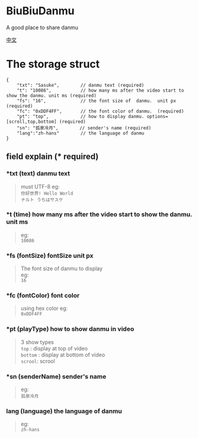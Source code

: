 # BiuBiuDanmu
A good place to share danmu

[中文](./README.md)

# The storage struct
```JS
{
    "txt": "Sasuke",        // danmu text (required)
    "t": "10086",           // how many ms after the video start to show the danmu. unit ms (required)
    "fs": "16",             // the font size of  danmu.  unit px (required)
    "fc": "0xDDF4FF",       // the font color of danmu.  (required)
    "pt": "top",            // how to display danmu. options=[scroll,top,bottom] (required)
    "sn": "孤泉冷月",        // sender's name (required)
    "lang":"zh-hans"        // the language of danmu
}
```
## field explain (* required)

### *txt (text) danmu text
> must UTF-8 
> eg:   
> `你好世界! Hello World`  
> `ナルト うちはサスケ`


### *t (time) how many ms after the video start to show the danmu. unit ms
> eg:   
> `10086`

### *fs (fontSize) fontSize unit px
> The font size of danmu to display   
> eg:   
> `16`

### *fc (fontColor) font color 
> using hex color
> eg:    
> `0xDDF4FF`

### *pt (playType) how to show danmu in video
> 3 show types    
> `top` : display at top of video   
> `bottom` : display at bottom of video   
> `scrool`: scrool      

### *sn (senderName) sender's name
> eg:  
> `孤泉冷月`

### lang (language) the language of danmu
> eg:   
> `zh-hans`
